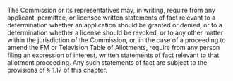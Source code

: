 The Commission or its representatives may, in writing, require from any applicant, permittee, or licensee written statements of fact relevant to a determination whether an application should be granted or denied, or to a determination whether a license should be revoked, or to any other matter within the jurisdiction of the Commission, or, in the case of a proceeding to amend the FM or Television Table of Allotments, require from any person filing an expression of interest, written statements of fact relevant to that allotment proceeding. Any such statements of fact are subject to the provisions of § 1.17 of this chapter.


